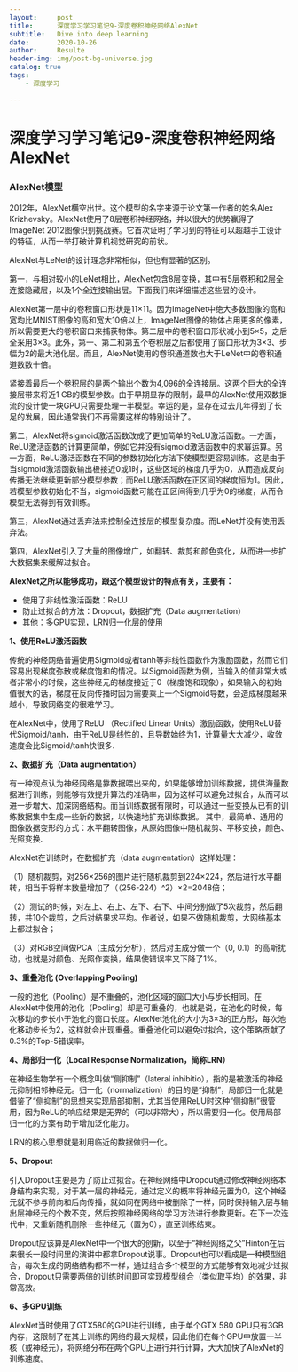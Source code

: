 ```yaml
---
layout:     post                    
title:      深度学习学习笔记9-深度卷积神经网络AlexNet            
subtitle:   Dive into deep learning 
date:       2020-10-26              
author:     Resulte                      
header-img: img/post-bg-universe.jpg 
catalog: true                       
tags:                               
    - 深度学习

---
```


# 深度学习学习笔记9-深度卷积神经网络AlexNet 

### AlexNet模型

2012年，AlexNet横空出世。这个模型的名字来源于论文第一作者的姓名Alex Krizhevsky。AlexNet使用了8层卷积神经网络，并以很大的优势赢得了ImageNet 2012图像识别挑战赛。它首次证明了学习到的特征可以超越手工设计的特征，从而一举打破计算机视觉研究的前状。

AlexNet与LeNet的设计理念非常相似，但也有显著的区别。

第一，与相对较小的LeNet相比，AlexNet包含8层变换，其中有5层卷积和2层全连接隐藏层，以及1个全连接输出层。下面我们来详细描述这些层的设计。

AlexNet第一层中的卷积窗口形状是11×11。因为ImageNet中绝大多数图像的高和宽均比MNIST图像的高和宽大10倍以上，ImageNet图像的物体占用更多的像素，所以需要更大的卷积窗口来捕获物体。第二层中的卷积窗口形状减小到5×5，之后全采用3×3。此外，第一、第二和第五个卷积层之后都使用了窗口形状为3×3、步幅为2的最大池化层。而且，AlexNet使用的卷积通道数也大于LeNet中的卷积通道数数十倍。

紧接着最后一个卷积层的是两个输出个数为4,096的全连接层。这两个巨大的全连接层带来将近1 GB的模型参数。由于早期显存的限制，最早的AlexNet使用双数据流的设计使一块GPU只需要处理一半模型。幸运的是，显存在过去几年得到了长足的发展，因此通常我们不再需要这样的特别设计了。

第二，AlexNet将sigmoid激活函数改成了更加简单的ReLU激活函数。一方面，ReLU激活函数的计算更简单，例如它并没有sigmoid激活函数中的求幂运算。另一方面，ReLU激活函数在不同的参数初始化方法下使模型更容易训练。这是由于当sigmoid激活函数输出极接近0或1时，这些区域的梯度几乎为0，从而造成反向传播无法继续更新部分模型参数；而ReLU激活函数在正区间的梯度恒为1。因此，若模型参数初始化不当，sigmoid函数可能在正区间得到几乎为0的梯度，从而令模型无法得到有效训练。

第三，AlexNet通过丢弃法来控制全连接层的模型复杂度。而LeNet并没有使用丢弃法。

第四，AlexNet引入了大量的图像增广，如翻转、裁剪和颜色变化，从而进一步扩大数据集来缓解过拟合。

**AlexNet之所以能够成功，跟这个模型设计的特点有关，主要有：**

- 使用了非线性激活函数：ReLU
- 防止过拟合的方法：Dropout，数据扩充（Data augmentation）
- 其他：多GPU实现，LRN归一化层的使用

**1、使用ReLU激活函数**

传统的神经网络普遍使用Sigmoid或者tanh等非线性函数作为激励函数，然而它们容易出现梯度弥散或梯度饱和的情况。以Sigmoid函数为例，当输入的值非常大或者非常小的时候，这些神经元的梯度接近于0（梯度饱和现象），如果输入的初始值很大的话，梯度在反向传播时因为需要乘上一个Sigmoid导数，会造成梯度越来越小，导致网络变的很难学习。

在AlexNet中，使用了ReLU （Rectified Linear Units）激励函数，使用ReLU替代Sigmoid/tanh，由于ReLU是线性的，且导数始终为1，计算量大大减少，收敛速度会比Sigmoid/tanh快很多.

**2、数据扩充（Data augmentation）**

有一种观点认为神经网络是靠数据喂出来的，如果能够增加训练数据，提供海量数据进行训练，则能够有效提升算法的准确率，因为这样可以避免过拟合，从而可以进一步增大、加深网络结构。而当训练数据有限时，可以通过一些变换从已有的训练数据集中生成一些新的数据，以快速地扩充训练数据。
其中，最简单、通用的图像数据变形的方式：水平翻转图像，从原始图像中随机裁剪、平移变换，颜色、光照变换.

AlexNet在训练时，在数据扩充（data augmentation）这样处理：

（1）随机裁剪，对256×256的图片进行随机裁剪到224×224，然后进行水平翻转，相当于将样本数量增加了（（256-224）^2）×2=2048倍；

（2）测试的时候，对左上、右上、左下、右下、中间分别做了5次裁剪，然后翻转，共10个裁剪，之后对结果求平均。作者说，如果不做随机裁剪，大网络基本上都过拟合；

（3）对RGB空间做PCA（主成分分析），然后对主成分做一个（0, 0.1）的高斯扰动，也就是对颜色、光照作变换，结果使错误率又下降了1%。

**3、重叠池化 (Overlapping Pooling)**

一般的池化（Pooling）是不重叠的，池化区域的窗口大小与步长相同。在AlexNet中使用的池化（Pooling）却是可重叠的，也就是说，在池化的时候，每次移动的步长小于池化的窗口长度。AlexNet池化的大小为3×3的正方形，每次池化移动步长为2，这样就会出现重叠。重叠池化可以避免过拟合，这个策略贡献了0.3%的Top-5错误率。

**4、局部归一化（Local Response Normalization，简称LRN）**

在神经生物学有一个概念叫做“侧抑制”（lateral inhibitio），指的是被激活的神经元抑制相邻神经元。归一化（normalization）的目的是“抑制”，局部归一化就是借鉴了“侧抑制”的思想来实现局部抑制，尤其当使用ReLU时这种“侧抑制”很管用，因为ReLU的响应结果是无界的（可以非常大），所以需要归一化。使用局部归一化的方案有助于增加泛化能力。

LRN的核心思想就是利用临近的数据做归一化。

**5、Dropout**

引入Dropout主要是为了防止过拟合。在神经网络中Dropout通过修改神经网络本身结构来实现，对于某一层的神经元，通过定义的概率将神经元置为0，这个神经元就不参与前向和后向传播，就如同在网络中被删除了一样，同时保持输入层与输出层神经元的个数不变，然后按照神经网络的学习方法进行参数更新。在下一次迭代中，又重新随机删除一些神经元（置为0），直至训练结束。

Dropout应该算是AlexNet中一个很大的创新，以至于“神经网络之父”Hinton在后来很长一段时间里的演讲中都拿Dropout说事。Dropout也可以看成是一种模型组合，每次生成的网络结构都不一样，通过组合多个模型的方式能够有效地减少过拟合，Dropout只需要两倍的训练时间即可实现模型组合（类似取平均）的效果，非常高效。

**6、多GPU训练**

AlexNet当时使用了GTX580的GPU进行训练，由于单个GTX 580 GPU只有3GB内存，这限制了在其上训练的网络的最大规模，因此他们在每个GPU中放置一半核（或神经元），将网络分布在两个GPU上进行并行计算，大大加快了AlexNet的训练速度。